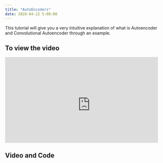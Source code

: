 ```yaml
---
title: "AutoEncoders"
date: 2020-04-22 5:00:00
---
```


This tutorial will give you a very intuitive explanation of what is Autoencoder and Convolutional Autoencoder through an example.


## To view the video

<div style="position: relative; padding-bottom: 56.25%; height: 0; overflow: hidden;">
  <iframe width="560" height="315" src="https://www.youtube.com/embed/FOqDY5NJFeI" frameborder="0" allow="accelerometer; autoplay; encrypted-media; gyroscope; picture-in-picture" allowfullscreen></iframe>
</div>

## Video and Code

<a href="https://www.youtube.com/watch?v=FOqDY5NJFeI"  class="btn btn-info" role="button" target="_blank"> <i class="fa fa-youtube fa-2x" aria-hidden="true"></i></a> <a href="https://github.com/udaykondreddy/Code-for-learn-machinelearning/tree/master/autoencoders"  class="btn btn-info" role="button" target="_blank"> <i class="fa fa-github fa-2x" aria-hidden="true"></i></a>
